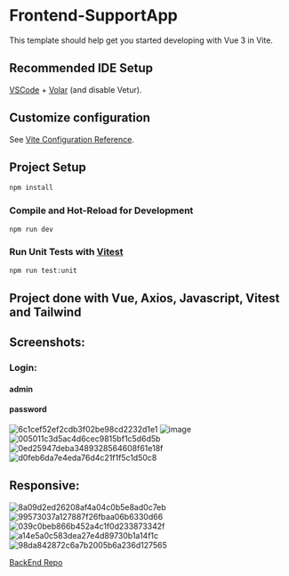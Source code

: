 # Frontend-SupportApp

This template should help get you started developing with Vue 3 in Vite.

## Recommended IDE Setup

[VSCode](https://code.visualstudio.com/) + [Volar](https://marketplace.visualstudio.com/items?itemName=Vue.volar) (and disable Vetur).

## Customize configuration

See [Vite Configuration Reference](https://vitejs.dev/config/).

## Project Setup

```sh
npm install
```

### Compile and Hot-Reload for Development

```sh
npm run dev
```

### Run Unit Tests with [Vitest](https://vitest.dev/)

```sh
npm run test:unit
```

## Project done with Vue, Axios, Javascript, Vitest and Tailwind


## Screenshots:
### Login: 
#### admin
#### password
![6c1cef52ef2cdb3f02be98cd2232d1e1](https://github.com/user-attachments/assets/452c7c04-4f0a-4903-8c88-249097fba709)
![image](https://github.com/user-attachments/assets/cde3d4b3-85d9-49d5-9e40-bd63a8ef9d1e)
![005011c3d5ac4d6cec9815bf1c5d6d5b](https://github.com/user-attachments/assets/f475d077-4dea-4033-8b68-8fa70bd9b9ca)
![0ed25947deba3489328564608f61e18f](https://github.com/user-attachments/assets/0e917675-25ea-41fa-a371-5863602489c2)
![d0feb6da7e4eda76d4c21f1f5c1d50c8](https://github.com/user-attachments/assets/e014b7b1-4e9c-45df-9f59-5077f3f20222)


## Responsive:

![8a09d2ed26208af4a04c0b5e8ad0c7eb](https://github.com/user-attachments/assets/60b9313a-4b6c-4e8d-b567-fad6852175a1)
![99573037a127887f26fbaa06b6330d66](https://github.com/user-attachments/assets/1440e936-f4ec-43d6-9471-61234b6b56f5)
![039c0beb866b452a4c1f0d233873342f](https://github.com/user-attachments/assets/d4477ef0-2db9-4327-9032-68a1674ee2a0)
![a14e5a0c583dea27e4d89730b1a14f1c](https://github.com/user-attachments/assets/889efdf2-6308-4f90-8f14-86c4a1ab622d)
![98da842872c6a7b2005b6a236d127565](https://github.com/user-attachments/assets/875cfcd0-4fe2-468c-886d-27240cbd95c0)

[BackEnd Repo](https://github.com/Miharu669/SupportApp_BackEnd/tree/basic-api-without-security)
